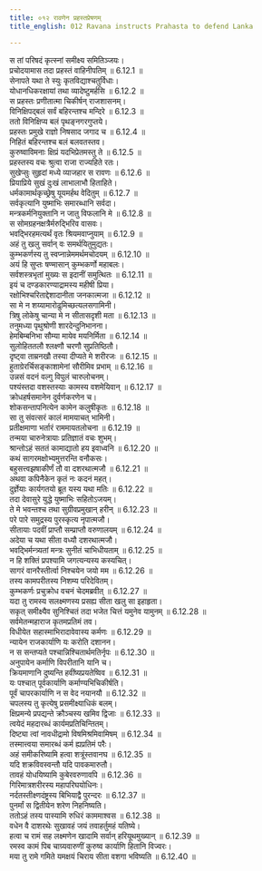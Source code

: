 ```yaml
---
title: ०१२ रावणेन प्रहस्तप्रेषणम्
title_english: 012 Ravana instructs Prahasta to defend Lanka

---
```

<div class="audioEmbed"  caption="श्रीराम-हरिसीताराममूर्ति-घनपाठिभ्यां वचनम्" src="https://archive.org/download/Ramayana-recitation-Sriram-harisItArAmamUrti-Ghanapaati-v2/Kanda_6/Kanda_6_YK-012-Ravana_instructs_Prahasta_to_defend_Lanka.mp3"></div>

स तां परिषदं कृत्स्नां समीक्ष्य समितिञ्जयः।  
प्रचोदयामास तदा प्रहस्तं वाहिनीपतिम् ॥ 6.12.1 ॥   
सेनापते यथा ते स्युः कृतविद्याश्चतुर्विधाः।  
योधानधिकरक्षायां तथा व्यादेष्टुमर्हसि ॥ 6.12.2 ॥   
स प्रहस्तः प्रणीतात्मा चिकीर्षन् राजशासनम्।  
विनिक्षिपद्बलं सर्वं बहिरन्तश्च मन्दिरे ॥ 6.12.3 ॥   
ततो विनिक्षिप्य बलं पृथङ्नगरगुप्तये।  
प्रहस्तः प्रमुखे राज्ञो निषसाद जगाद च ॥ 6.12.4 ॥   
निहितं बहिरन्तश्च बलं बलवतस्तव।  
कुरुष्वाविमनाः क्षिप्रं यदभिप्रेतमस्तु ते ॥ 6.12.5 ॥   
प्रहस्तस्य वचः श्रुत्वा राजा राज्यहिते रतः।  
सुखेप्सुः सुहृदां मध्ये व्याजहार स रावणः ॥ 6.12.6 ॥   
प्रियाप्रिये सुखं दुःखं लाभालाभौ हिताहिते।  
धर्मकामार्थकृच्छ्रेषु यूयमर्हथ वेदितुम् ॥ 6.12.7 ॥   
सर्वकृत्यानि युष्माभिः समारब्धानि सर्वदा।  
मन्त्रकर्मनियुक्तानि न जातु विफलानि मे ॥ 6.12.8 ॥   
स सोमग्रहनक्षत्रैर्मरुद्भिरिव वासवः।  
भवद्भिरहमत्यर्थं वृतः श्रियमवाप्नुयाम् ॥ 6.12.9 ॥   
अहं तु खलु सर्वान् वः समर्थयितुमुद्यतः।  
कुम्भकर्णस्य तु स्वप्नान्नेममर्थमचोदयम् ॥ 6.12.10 ॥   
अयं हि सुप्तः षण्मासान् कुम्भकर्णो महाबलः।  
सर्वशस्त्रभृतां मुख्यः स इदानीं समुत्थितः ॥ 6.12.11 ॥   
इयं च दण्डकारण्याद्रामस्य महीषी प्रिया।  
रक्षोभिश्चरिताद्देशादानीता जनकात्मजा ॥ 6.12.12 ॥   
सा मे न शय्यामारोढुमिच्छत्यलसगामिनी।  
त्रिषु लोकेषु चान्या मे न सीतासदृशी मता ॥ 6.12.13 ॥   
तनुमध्या पृथुश्रोणी शारदेन्दुनिभानना।  
हेमबिम्बनिभा सौम्या मायेव मयनिर्मिता ॥ 6.12.14 ॥   
सुलोहिततलौ श्लक्ष्णौ चरणौ सुप्रतिष्ठितौ।  
दृष्ट्वा ताम्रनखौ तस्या दीप्यते मे शरीरजः ॥ 6.12.15 ॥   
हुताग्रेरर्चिसङ्काशामेनां सौरीमिव प्रभाम् ॥ 6.12.16 ॥   
उन्नसं वदनं वल्गु विपुलं चारुलोचनम्।  
पश्यंस्तदा वशस्तस्याः कामस्य वशमेयिवान् ॥ 6.12.17 ॥   
क्रोधहर्षसमानेन दुर्वर्णकरणेन च।  
शोकसन्तापनित्येन कामेन कलुषीकृतः ॥ 6.12.18 ॥   
सा तु संवत्सरं कालं मामयाचत् भामिनी।  
प्रतीक्षमाणा भर्तारं राममायतलोचना ॥ 6.12.19 ॥   
तन्मया चारुनेत्रायाः प्रतिज्ञातं वचः शुभम्।  
श्रान्तोऽहं सततं कामाद्यातो हय इवाध्वनि ॥ 6.12.20 ॥   
कथं सागरमक्षोभ्यमुत्तरन्ति वनौकसः।  
बहुसत्त्वझषाकीर्णं तौ वा दशरथात्मजौ ॥ 6.12.21 ॥   
अथवा कपिनैकेन कृतं नः कदनं महत्।  
दुर्ज्ञेयाः कार्यगतयो ब्रूत यस्य यथा मतिः ॥ 6.12.22 ॥   
तदा देवासुरे युद्धे युष्माभिः सहितोऽजयम्।  
ते मे भवन्तश्च तथा सुग्रीवप्रमुखान् हरीन् ॥ 6.12.23 ॥   
परे पारे समुद्रस्य पुरस्कृत्य नृपात्मजौ।  
सीतायाः पदवीं प्राप्तौ सम्प्राप्तौ वरुणालयम् ॥ 6.12.24 ॥   
अदेया च यथा सीता वध्यौ दशरथात्मजौ।  
भवद्भिर्मन्त्र्यतां मन्त्रः सुनीतं चाभिधीयताम् ॥ 6.12.25 ॥   
न हि शक्तिं प्रपश्यामि जगत्यन्यस्य कस्यचित्।  
सागरं वानरैस्तीर्त्वा निश्चयेन जयो मम ॥ 6.12.26 ॥   
तस्य कामपरीतस्य निशम्य परिदेवितम्।  
कुम्भकर्णः प्रचुक्रोध वचनं चेदमब्रवीत् ॥ 6.12.27 ॥   
यदा तु रामस्य सलक्ष्मणस्य प्रसह्य सीता खलु सा इहाहृता।  
सकृत् समीक्ष्यैव सुनिश्चितं तदा भजेत चित्तं यमुनेव यामुनम् ॥ 6.12.28 ॥   
सर्वमेतन्महाराज कृतमप्रतिमं तव।  
विधीयेत सहास्माभिरादावेवास्य कर्मणः ॥ 6.12.29 ॥   
न्यायेन राजकार्याणि यः करोति दशानन।  
न स सन्तप्यते पश्चान्निश्चितार्थमतिर्नृपः ॥ 6.12.30 ॥   
अनुपायेन कर्माणि विपरीतानि यानि च।  
क्रियमाणानि दुष्यन्ति हवींष्यप्रयतेष्विव ॥ 6.12.31 ॥   
यः पश्चात् पूर्वकार्याणि कर्माण्यभिचिकीर्षति।  
पूर्वं चापरकार्याणि न स वेद नयानयौ ॥ 6.12.32 ॥   
चपलस्य तु कृत्येषु प्रसमीक्ष्याधिकं बलम्।  
क्षिप्रमन्ये प्रपद्यन्ते क्रौञ्चस्य खमिव द्विजाः ॥ 6.12.33 ॥   
त्वयेदं महदारब्धं कार्यमप्रतिचिन्तितम्।  
दिष्ट्या त्वां नावधीद्रामो विषमिश्रमिवामिषम् ॥ 6.12.34 ॥   
तस्मात्त्वया समारब्धं कर्म ह्यप्रतिमं परैः।  
अहं समीकरिष्यामि हत्वा शत्रूंस्तवानघ ॥ 6.12.35 ॥   
यदि शक्रविवस्वन्तौ यदि पावकमारुतौ।  
तावहं योधयिष्यामि कुबेरवरुणावपि ॥ 6.12.36 ॥   
गिरिमात्रशरीरस्य महापरिघयोधिनः।  
नर्दतस्तीक्ष्णदंष्ट्रस्य बिभियाद्वै पुरन्दरः ॥ 6.12.37 ॥   
पुनर्मां स द्वितीयेन शरेण निहनिष्यति।  
ततोऽहं तस्य पास्यामि रुधिरं काममाश्वस ॥ 6.12.38 ॥   
वधेन वै दाशरथेः सुखावहं जयं तवाहर्तुमहं यतिष्ये।  
हत्वा च रामं सह लक्ष्मणेन खादामि सर्वान् हरियूथमुख्यान् ॥ 6.12.39 ॥   
रमस्व कामं पिब चाग्र्यवारुणीं कुरुष्व कार्याणि हितानि विज्वरः।  
मया तु रामे गमिते यमक्षयं चिराय सीता वशगा भविष्यति ॥ 6.12.40 ॥   